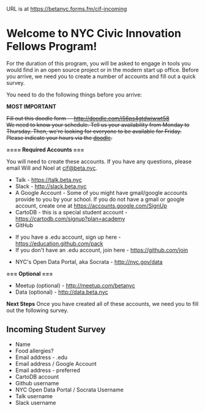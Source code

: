 URL is at https://betanyc.forms.fm/cif-incoming

# Welcome to NYC Civic Innovation Fellows Program!

For the duration of this program, you will be asked to engage in tools you would find in an open source project or in the modern start up office. Before you arrive, we need you to create a number of accounts and fill out a quick survey.

You need to do the following things before you arrive:


**MOST IMPORTANT**

~~Fill out this doodle form -- http://doodle.com/i56ps4gtdwiwwt58  
We need to know your schedule. Tell us your availability from Monday to Thursday. Then, we're looking for everyone to be available for Friday. Please indicate your hours via the [doodle](http://doodle.com/i56ps4gtdwiwwt58).~~


**==== Required Accounts ===**

You will need to create these accounts. If you have any questions, please email Will and Noel at cif@beta.nyc.

 * Talk - https://talk.beta.nyc
 * Slack - http://slack.beta.nyc
 * A Google Account - Some of you might have gmail/google accounts provide to you by your school. If you do not have a gmail or google account, create one at https://accounts.google.com/SignUp
 * CartoDB - this is a special student account - https://cartodb.com/signup?plan=academy
 * GitHub
  - If you have a .edu account, sign up here - https://education.github.com/pack
  - If you don't have an .edu account, join here - https://github.com/join

 * NYC's Open Data Portal, aka Socrata - http://nyc.gov/data

**=== Optional ===**

 * Meetup (optional) - http://meetup.com/betanyc
 * Data (optional) - http://data.beta.nyc


**Next Steps**
Once you have created all of these accounts, we need you to fill out the following survey.


## Incoming Student Survey

* Name
* Food allergies?
* Email address - .edu
* Email address / Google Account
* Email address - preferred
* CartoDB account
* Github username
* NYC Open Data Portal / Socrata Username
* Talk username
* Slack username
